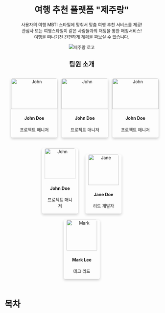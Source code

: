 <h1 align="center">여행 추천 플랫폼 "제주랑"</h1>
<p align="center">
  사용자의 여행 MBTI 스타일에 맞춰서 맞춤 여행 추천 서비스를 제공! <br/>
  관심사 또는 여행스타일이 같은 사람들과의 채팅을 통한 매칭서비스! <br/>
  여행을 떠나기전 간편하게 계획을 짜보실 수 있습니다.<br/>
</p>

<p align="center">
  <img src="https://github.com/ProjectTeam-Ultimatum/springboot/assets/159854114/abb2b31c-fb62-44f7-a01f-bc10126bb07a" alt="제주랑 로고">
</p>

<h2 align="center">팀원 소개</h2>

<div style="text-align:center; width:100%;">
  <!-- 첫 번째 줄의 팀원 3명 -->
  <div style="display: inline-block; margin: 10px; width: 100%;">
    <div style="box-shadow: 0 4px 8px 0 rgba(0,0,0,0.2); transition: 0.3s; width: 30%; border-radius: 5px; display: inline-block; margin: 1%; vertical-align: top;">
      <img src="https://ultimatum-project.s3.ap-northeast-2.amazonaws.com/%ED%8C%80%EC%9B%901.png" alt="John" style="width:100%; height:100px; border-top-left-radius: 5px; border-top-right-radius: 5px;">
      <div style="padding: 2px 16px;">
        <h4><b>John Doe</b></h4>
        <p>프로젝트 매니저</p>
      </div>
    </div>
    <!-- 두 번째 팀원 -->
    <div style="box-shadow: 0 4px 8px 0 rgba(0,0,0,0.2); transition: 0.3s; width: 30%; border-radius: 5px; display: inline-block; margin: 1%; vertical-align: top;">
      <img src="https://ultimatum-project.s3.ap-northeast-2.amazonaws.com/%ED%8C%80%EC%9B%901.png" alt="John" style="width:100%; height:100px; border-top-left-radius: 5px; border-top-right-radius: 5px;">
      <div style="padding: 2px 16px;">
        <h4><b>John Doe</b></h4>
        <p>프로젝트 매니저</p>
      </div>
    </div>
    <!-- 세 번째 팀원 -->
    <div style="box-shadow: 0 4px 8px 0 rgba(0,0,0,0.2); transition: 0.3s; width: 30%; border-radius: 5px; display: inline-block; margin: 1%; vertical-align: top;">
      <img src="https://ultimatum-project.s3.ap-northeast-2.amazonaws.com/%ED%8C%80%EC%9B%901.png" alt="John" style="width:100%; height:100px; border-top-left-radius: 5px; border-top-right-radius: 5px;">
      <div style="padding: 2px 16px;">
        <h4><b>John Doe</b></h4>
        <p>프로젝트 매니저</p>
      </div>
    </div>
  </div>
</div>

<div style="text-align:center;">
  <!-- 첫 번째 줄의 팀원 3명 -->
  <div style="display: inline-block; margin: 10px;">
    <div style="box-shadow: 0 4px 8px 0 rgba(0,0,0,0.2); transition: 0.3s; width: 30%; border-radius: 5px; display: inline-block; margin: 10px;">
      <img src="https://ultimatum-project.s3.ap-northeast-2.amazonaws.com/%ED%8C%80%EC%9B%904.png" alt="John" style="width:100px; height:100px; border-top-left-radius: 5px; border-top-right-radius: 5px;">
      <div style="padding: 2px 16px;">
        <h4><b>John Doe</b></h4>
        <p>프로젝트 매니저</p>
      </div>
    </div>
    <!-- 두 번째 팀원 -->
    <div style="box-shadow: 0 4px 8px 0 rgba(0,0,0,0.2); transition: 0.3s; width: 30%; border-radius: 5px; display: inline-block; margin: 10px;">
      <img src="https://ultimatum-project.s3.ap-northeast-2.amazonaws.com/%ED%8C%80%EC%9B%905.png" alt="Jane" style="width:100px; height:100px; border-top-left-radius: 5px; border-top-right-radius: 5px;">
      <div style="padding: 2px 16px;">
        <h4><b>Jane Doe</b></h4>
        <p>리드 개발자</p>
      </div>
    </div>
    <!-- 세 번째 팀원 -->
    <div style="box-shadow: 0 4px 8px 0 rgba(0,0,0,0.2); transition: 0.3s; width: 30%; border-radius: 5px; display: inline-block; margin: 10px;">
      <img src="https://ultimatum-project.s3.ap-northeast-2.amazonaws.com/%ED%8C%80%EC%9B%906.png" alt="Mark" style="width:100px; height:100px; border-top-left-radius: 5px; border-top-right-radius: 5px;">
      <div style="padding: 2px 16px;">
        <h4><b>Mark Lee</b></h4>
        <p>테크 리드</p>
      </div>
    </div>
  </div>
</div>

<h1>목차</h1>
